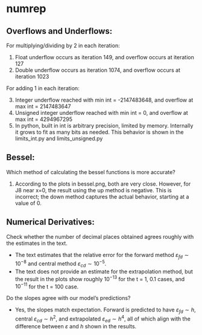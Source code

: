# numrep

## Overflows and Underflows:

For multiplying/dividing by 2 in each iteration:

1. Float underflow occurs as iteration 149, and overflow occurs at iteration 127
2. Double underflow occurs as iteration 1074, and overflow occurs at iteration 1023

For adding 1 in each iteration:

3. Integer underflow reached with min int = -2147483648, and overflow at max int = 2147483647
4. Unsigned integer underflow reached with min int = 0, and overflow at max int = 4294967295
5. In python, built in int is arbitrary precision, limited by memory. Internally it grows to fit as many bits as needed. This behavior is shown in the limits_int.py and limits_unsigned.py

## Bessel:
Which method of calculating the bessel functions is more accurate?
1. According to the plots in bessel.png, both are very close. However, for J8 near x=0, the result using the up method is negative. This is incorrect; the down method captures the actual behavior, starting at a value of 0.

## Numerical Derivatives:
Check whether the number of decimal places obtained agrees roughly with the estimates in the text.
- The text estimates that the relative error for the forward method $\varepsilon_{fd} \sim 10^{-8}$ and central method $\varepsilon_{cd}\sim10^{-5}$.
- The text does not provide an estimate for the extrapolation method, but the result in the plots show roughly $10^{-13}$ for the t = 1, 0.1 cases, and $10^{-11}$ for the t = 100 case.

Do the slopes agree with our model’s predictions?
- Yes, the slopes match expectation. Forward is predicted to have $\varepsilon_{fd} \sim h$, central $\varepsilon_{cd} \sim h^2$, and extrapolated $\varepsilon_{ed} \sim h^4$, all of which align with the difference between $\varepsilon$ and $h$ shown in the results.
